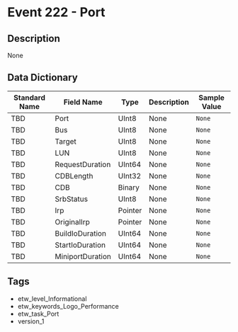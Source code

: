 # Event 222 - Port

## Description
None

## Data Dictionary
|Standard Name|Field Name|Type|Description|Sample Value|
|---|---|---|---|---|
|TBD|Port|UInt8|None|`None`|
|TBD|Bus|UInt8|None|`None`|
|TBD|Target|UInt8|None|`None`|
|TBD|LUN|UInt8|None|`None`|
|TBD|RequestDuration|UInt64|None|`None`|
|TBD|CDBLength|UInt32|None|`None`|
|TBD|CDB|Binary|None|`None`|
|TBD|SrbStatus|UInt8|None|`None`|
|TBD|Irp|Pointer|None|`None`|
|TBD|OriginalIrp|Pointer|None|`None`|
|TBD|BuildIoDuration|UInt64|None|`None`|
|TBD|StartIoDuration|UInt64|None|`None`|
|TBD|MiniportDuration|UInt64|None|`None`|

## Tags
* etw_level_Informational
* etw_keywords_Logo_Performance
* etw_task_Port
* version_1